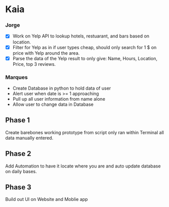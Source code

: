 # Kaia

### Jorge

- [x] Work on Yelp API to lookup hotels, restuarant, and bars based on location.
- [x] Filter for Yelp as in if user types cheap, should only search for 1 \$ on price with Yelp around the area.
- [x] Parse the data of the Yelp result to only give: Name, Hours, Location, Price, top 3 reviews.

### Marques

- Create Database in python to hold data of user
- Alert user when date is >= 1 approaching
- Pull up all user information from name alone
- Allow user to change data in Database

## Phase 1

Create barebones working prototype from script only ran within Terminal all data manually entered.

## Phase 2

Add Automation to have it locate where you are and auto update database on daily bases.

## Phase 3

Build out UI on Website and Moblie app
